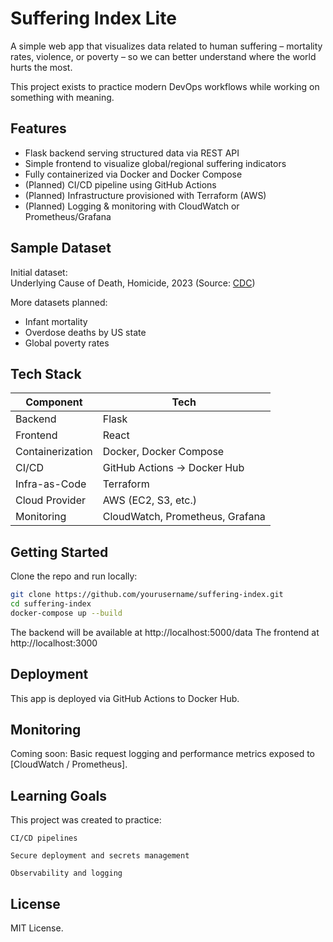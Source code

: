# Suffering Index Lite

A simple web app that visualizes data related to human suffering – mortality rates, violence, or poverty – so we can better understand where the world hurts the most.

This project exists to practice modern DevOps workflows while working on something with meaning.

## Features

- Flask backend serving structured data via REST API
- Simple frontend to visualize global/regional suffering indicators
- Fully containerized via Docker and Docker Compose
- (Planned) CI/CD pipeline using GitHub Actions
- (Planned) Infrastructure provisioned with Terraform (AWS)
- (Planned) Logging & monitoring with CloudWatch or Prometheus/Grafana

## Sample Dataset

Initial dataset:  
Underlying Cause of Death, Homicide, 2023 (Source: [CDC](https://wonder.cdc.gov))

More datasets planned:
- Infant mortality
- Overdose deaths by US state
- Global poverty rates

## Tech Stack

| Component        | Tech                                |
|------------------|-------------------------------------|
| Backend          | Flask                               |
| Frontend         | React                               |
| Containerization | Docker, Docker Compose              |
| CI/CD            | GitHub Actions -> Docker Hub        |
| Infra-as-Code    | Terraform                           |
| Cloud Provider   | AWS (EC2, S3, etc.)                 |
| Monitoring       | CloudWatch, Prometheus, Grafana     |

## Getting Started

Clone the repo and run locally:

```bash
git clone https://github.com/yourusername/suffering-index.git
cd suffering-index
docker-compose up --build
```

The backend will be available at http://localhost:5000/data
The frontend at http://localhost:3000

## Deployment

This app is deployed via GitHub Actions to Docker Hub.

## Monitoring

Coming soon:
Basic request logging and performance metrics exposed to [CloudWatch / Prometheus].

## Learning Goals

This project was created to practice:

    CI/CD pipelines

    Secure deployment and secrets management

    Observability and logging

## License

MIT License.
